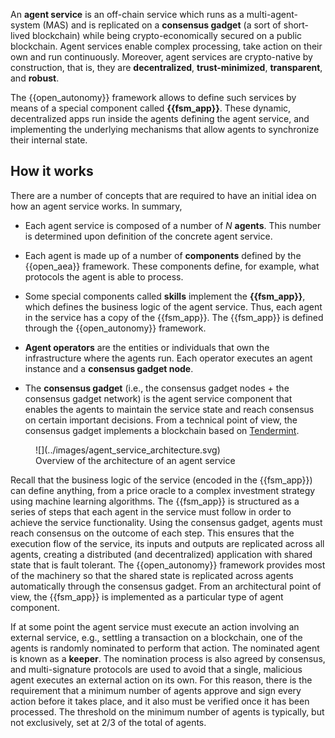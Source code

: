 An **agent service** is an off-chain service which runs as a multi-agent-system (MAS) and is replicated on a **consensus gadget** (a sort of short-lived blockchain) while being crypto-economically secured on a public blockchain. Agent services enable complex processing, take action on their own and run continuously. Moreover, agent services are crypto-native by construction, that is, they are **decentralized**, **trust-minimized**, **transparent**, and **robust**.


The {{open_autonomy}} framework allows to define such services by means of a special component called **{{fsm_app}}**. These dynamic, decentralized apps run inside the agents defining the agent service, and implementing the underlying mechanisms that allow agents to synchronize their internal state.




## How it works

There are a number of concepts that are required to have an initial idea on how an agent service works. In summary,

* Each agent service is composed of a number of $N$ **agents**. This number is determined upon definition of the concrete agent service.

* Each agent is made up of a number of **components** defined by the {{open_aea}} framework. These components define, for example, what protocols the agent is able to process.

* Some special components called **skills** implement the **{{fsm_app}}**, which defines the business logic of the agent service. Thus, each agent in the service has a copy of the {{fsm_app}}. The {{fsm_app}} is defined through the {{open_autonomy}} framework.

* **Agent operators** are the entities or individuals that own the infrastructure where the agents run. Each operator executes an agent instance and a **consensus gadget node**.

* The **consensus gadget** (i.e., the consensus gadget nodes + the consensus gadget network) is the agent service component that enables the agents to maintain the service state and reach consensus on certain important decisions. From a technical point of view, the consensus gadget implements a blockchain based on [Tendermint](https://tendermint.com/).


<figure markdown>
![](../images/agent_service_architecture.svg)
<figcaption>Overview of the architecture of an agent service</figcaption>
</figure>

Recall that the business logic of the service (encoded in the {{fsm_app}}) can define anything, from a price oracle to a complex investment strategy using machine learning algorithms. The {{fsm_app}} is structured as a series of steps that each agent in the service must follow in order to achieve the service functionality. Using the consensus gadget, agents must reach consensus on the outcome of each step. This ensures that the execution flow of the service, its inputs and outputs are replicated across all agents, creating a distributed (and decentralized) application with shared state that is fault tolerant. The {{open_autonomy}} framework provides most of the machinery so that the shared state is replicated across agents automatically through the consensus gadget. From an architectural point of view, the {{fsm_app}} is implemented as a particular type of agent component.

If at some point the agent service must execute an action involving an external service, e.g.,
settling a transaction on a blockchain, one of the agents is randomly nominated to perform that action. The nominated agent is known as a **keeper**. The nomination process is also agreed by consensus, and multi-signature protocols are used to avoid that a single, malicious agent executes an external action on its own.
For this reason, there is the requirement that a minimum number of agents approve and sign every action before it takes place, and it also must be verified once it has been processed. The threshold on the minimum number of agents is typically, but not exclusively, set at 2/3 of the total of agents.
